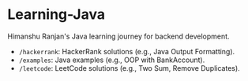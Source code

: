 # Learning-Java
Himanshu Ranjan's Java learning journey for backend development.
- `/hackerrank`: HackerRank solutions (e.g., Java Output Formatting).
- `/examples`: Java examples (e.g., OOP with BankAccount).
- `/leetcode`: LeetCode solutions (e.g., Two Sum, Remove Duplicates).